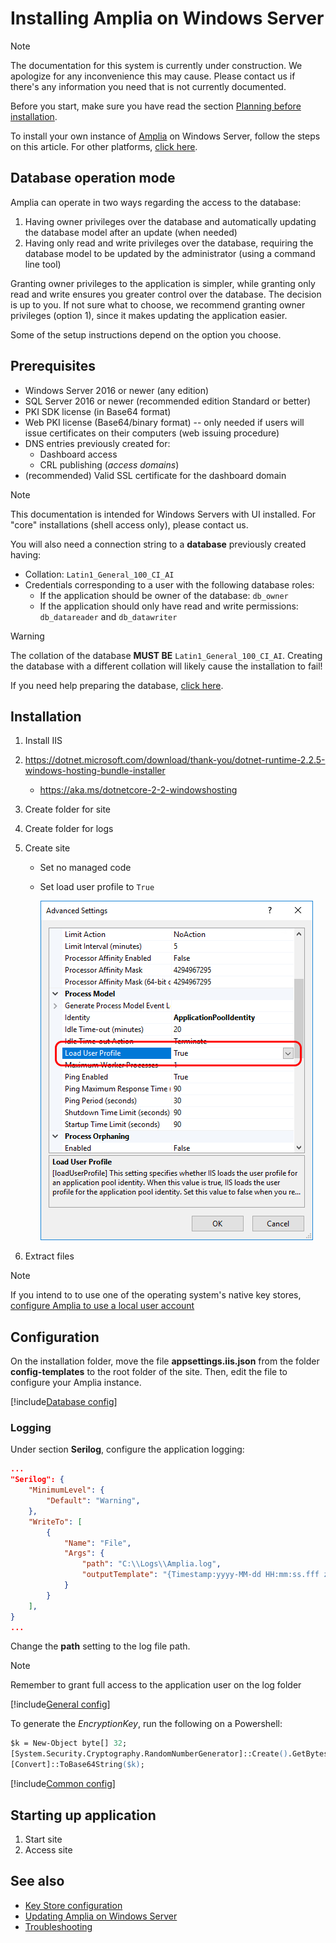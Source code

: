 ﻿# Installing Amplia on Windows Server

> [!NOTE]
> The documentation for this system is currently under construction. We apologize for any inconvenience this may cause. Please
> contact us if there's any information you need that is not currently documented.

Before you start, make sure you have read the section [Planning before installation](../index.md#planning).

To install your own instance of [Amplia](../../index.md) on Windows Server, follow the steps on this article. For other platforms, [click here](../index.md).

## Database operation mode

Amplia can operate in two ways regarding the access to the database:

1. Having owner privileges over the database and automatically updating the database model after an update (when needed)
1. Having only read and write privileges over the database, requiring the database model to be updated by the administrator (using a command line tool)

Granting owner privileges to the application is simpler, while granting only read and write ensures you greater control over the database. The decision
is up to you. If not sure what to choose, we recommend granting owner privileges (option 1), since it makes updating the application easier.

Some of the setup instructions depend on the option you choose.

## Prerequisites

* Windows Server 2016 or newer (any edition)
* SQL Server 2016 or newer (recommended edition Standard or better)
* PKI SDK license (in Base64 format)
* Web PKI license (Base64/binary format) -- only needed if users will issue certificates on their computers (web issuing procedure)
* DNS entries previously created for:
  * Dashboard access
  * CRL publishing (*access domains*)
* (recommended) Valid SSL certificate for the dashboard domain

> [!NOTE]
> This documentation is intended for Windows Servers with UI installed. For "core" installations (shell access only), please contact us.

You will also need a connection string to a **database** previously created having:

* Collation: `Latin1_General_100_CI_AI`
* Credentials corresponding to a user with the following database roles:
  * If the application should be owner of the database: `db_owner`
  * If the application should only have read and write permissions: `db_datareader` and `db_datawriter`

> [!WARNING]
> The collation of the database **MUST BE** `Latin1_General_100_CI_AI`. Creating the database with a different collation will likely cause the installation to fail!

If you need help preparing the database, [click here](prepare-database.md).

## Installation

1. Install IIS
1. https://dotnet.microsoft.com/download/thank-you/dotnet-runtime-2.2.5-windows-hosting-bundle-installer
   * https://aka.ms/dotnetcore-2-2-windowshosting
1. Create folder for site
1. Create folder for logs
1. Create site
   * Set no managed code
   * Set load user profile to `True`

     ![Load user profile](../../../../../images/windows/load-user-profile.png)

1. Extract files

> [!NOTE]
> If you intend to to use one of the operating system's native key stores, [configure Amplia to use a local user account](configure-app-user.md)

## Configuration

On the installation folder, move the file **appsettings.iis.json** from the folder **config-templates** to the root folder of the site. Then, edit the file
to configure your Amplia instance.

[!include[Database config](../includes/database-config.md)]

### Logging

Under section **Serilog**, configure the application logging:

```json
...
"Serilog": {
	"MinimumLevel": {
		"Default": "Warning",
	},
	"WriteTo": [
		{
			"Name": "File",
			"Args": {
				"path": "C:\\Logs\\Amplia.log",
				"outputTemplate": "{Timestamp:yyyy-MM-dd HH:mm:ss.fff zzz} [{Level:u3}] [{SourceContext}] {Message:lj}{NewLine}{Exception}",
			}
		}
	],
}
...
```

Change the **path** setting to the log file path.

> [!NOTE]
> Remember to grant full access to the application user on the log folder

<a name="encryption-key-generation" /> <!-- This anchor actually belongs a bit farther below, placing it here is a workaround -->

[!include[General config](../includes/general-config.md)]

To generate the *EncryptionKey*, run the following on a Powershell:

```ps
$k = New-Object byte[] 32;
[System.Security.Cryptography.RandomNumberGenerator]::Create().GetBytes($k);
[Convert]::ToBase64String($k);
```

[!include[Common config](../includes/common-config.md)]

## Starting up application

1. Start site
1. Access site

## See also

* [Key Store configuration](../key-stores/index.md)
* [Updating Amplia on Windows Server](update.md)
* [Troubleshooting](troubleshoot/index.md)
